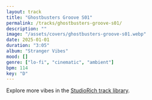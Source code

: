```yaml
---
layout: track
title: "Ghostbusters Groove S01"
permalink: /tracks/ghostbusters-groove-s01/
description: ""
image: "/assets/covers/ghostbusters-groove-s01.webp"
date: 2025-01-01
duration: "3:05"
album: "Stranger Vibes"
mood: []
genre: ["lo-fi", "cinematic", "ambient"]
bpm: 114
key: "D"
---
```


Explore more vibes in the [StudioRich track library](/tracks/).
